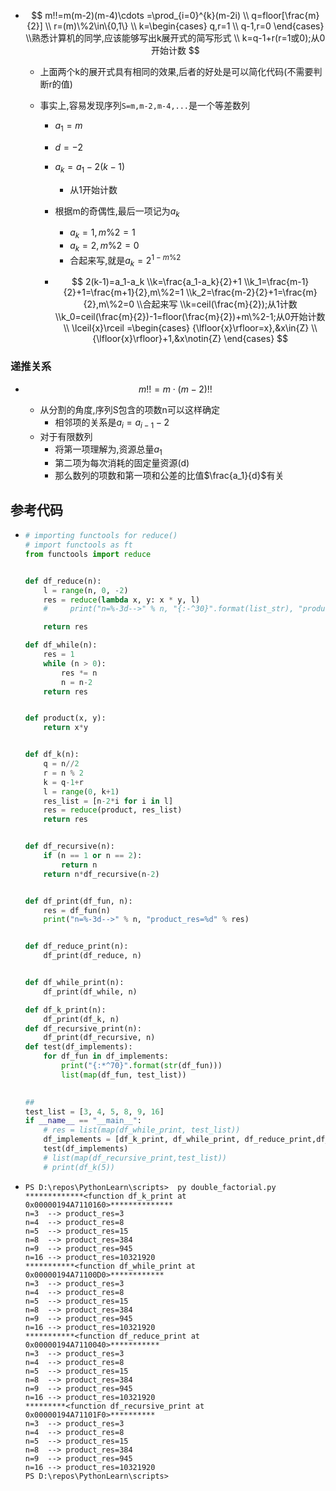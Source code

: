 - $$
  m!!=m(m-2)(m-4)\cdots
  =\prod_{i=0}^{k}(m-2i)
  \\
  q=floor[\frac{m}{2}]
  \\
  r=(m)\%2\in\{0,1\}
  \\
  k=\begin{cases}
  q,r=1
  \\
  q-1,r=0
  \end{cases}
  \\熟悉计算机的同学,应该能够写出k展开式的简写形式
  \\
  k=q-1+r(r=1或0);从0开始计数
  $$

  - 上面两个k的展开式具有相同的效果,后者的好处是可以简化代码(不需要判断r的值)

  - 事实上,容易发现序列`S=m,m-2,m-4,...`是一个等差数列

    - $a_1=m$

    - $d=-2$

    - $a_k=a_1-2(k-1)$

      - 从1开始计数

    - 根据m的奇偶性,最后一项记为$a_k$

      - $a_k=1,m\%2=1$
      - $a_k=2,m\%2=0$
      - 合起来写,就是$a_k=2^{1-m\%2}$

    - $$
      2(k-1)=a_1-a_k
      \\k=\frac{a_1-a_k}{2}+1
      \\k_1=\frac{m-1}{2}+1=\frac{m+1}{2},m\%2=1
      \\k_2=\frac{m-2}{2}+1=\frac{m}{2},m\%2=0
      \\合起来写
      \\k=ceil(\frac{m}{2});从1计数
      \\k_0=ceil(\frac{m}{2})-1=floor(\frac{m}{2})+m\%2-1;从0开始计数
      \\
      \lceil{x}\rceil
      =\begin{cases}
      {\lfloor{x}\rfloor=x},&x\in{Z}
      \\
      {\lfloor{x}\rfloor}+1,&x\notin{Z}
      \end{cases}
      $$

### 递推关系

- $$
  m!!=m\cdot{(m-2)!!}
  $$

  - 从分割的角度,序列S包含的项数n可以这样确定
    - 相邻项的关系是$a_i=a_{i-1}-2$
  - 对于有限数列
    - 将第一项理解为,资源总量$a_1$
    - 第二项为每次消耗的固定量资源(d)
    - 那么数列的项数和第一项和公差的比值$\frac{a_1}{d}$有关

## 参考代码

- ```python
  # importing functools for reduce()
  # import functools as ft
  from functools import reduce
  
  
  def df_reduce(n):
      l = range(n, 0, -2)
      res = reduce(lambda x, y: x * y, l)
      #     print("n=%-3d-->" % n, "{:-^30}".format(list_str), "product_res=%d" % res)
  
      return res
  
  def df_while(n):
      res = 1
      while (n > 0):
          res *= n
          n = n-2
      return res
  
  
  def product(x, y):
      return x*y
  
  
  def df_k(n):
      q = n//2
      r = n % 2
      k = q-1+r
      l = range(0, k+1)
      res_list = [n-2*i for i in l]
      res = reduce(product, res_list)
      return res
  
  
  def df_recursive(n):
      if (n == 1 or n == 2):
          return n
      return n*df_recursive(n-2)
  
  
  def df_print(df_fun, n):
      res = df_fun(n)
      print("n=%-3d-->" % n, "product_res=%d" % res)
  
  
  def df_reduce_print(n):
      df_print(df_reduce, n)
  
  
  def df_while_print(n):
      df_print(df_while, n)
  
  def df_k_print(n):
      df_print(df_k, n)
  def df_recursive_print(n):
      df_print(df_recursive, n)
  def test(df_implements):
      for df_fun in df_implements:
          print("{:*^70}".format(str(df_fun)))
          list(map(df_fun, test_list))
      
  
  ##
  test_list = [3, 4, 5, 8, 9, 16]
  if __name__ == "__main__":
      # res = list(map(df_while_print, test_list))
      df_implements = [df_k_print, df_while_print, df_reduce_print,df_recursive_print]
      test(df_implements)
      # list(map(df_recursive_print,test_list))
      # print(df_k(5))
  
  ```

  

- ```
  PS D:\repos\PythonLearn\scripts>  py double_factorial.py
  *************<function df_k_print at 0x00000194A7110160>**************
  n=3  --> product_res=3
  n=4  --> product_res=8
  n=5  --> product_res=15
  n=8  --> product_res=384
  n=9  --> product_res=945
  n=16 --> product_res=10321920
  ***********<function df_while_print at 0x00000194A71100D0>************
  n=3  --> product_res=3
  n=4  --> product_res=8
  n=5  --> product_res=15
  n=8  --> product_res=384
  n=9  --> product_res=945
  n=16 --> product_res=10321920
  ***********<function df_reduce_print at 0x00000194A7110040>***********
  n=3  --> product_res=3
  n=4  --> product_res=8
  n=5  --> product_res=15
  n=8  --> product_res=384
  n=9  --> product_res=945
  n=16 --> product_res=10321920
  *********<function df_recursive_print at 0x00000194A71101F0>**********
  n=3  --> product_res=3
  n=4  --> product_res=8
  n=5  --> product_res=15
  n=8  --> product_res=384
  n=9  --> product_res=945
  n=16 --> product_res=10321920
  PS D:\repos\PythonLearn\scripts>
  ```

  